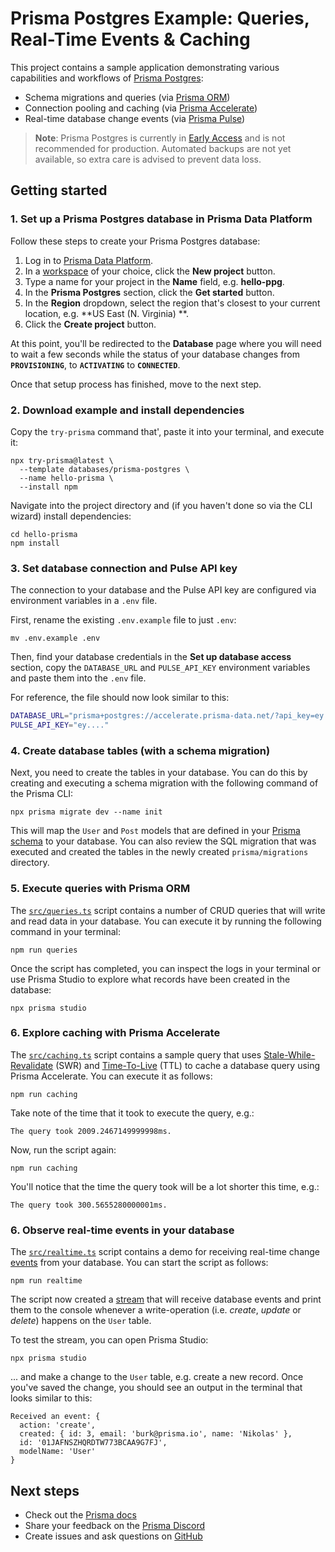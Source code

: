 # Prisma Postgres Example: Queries, Real-Time Events & Caching

This project contains a sample application demonstrating various capabilities and workflows
of [Prisma Postgres](https://prisma.io/data-platform/postgres):

- Schema migrations and queries (via [Prisma ORM](https://www.prisma.io/orm))
- Connection pooling and caching (via [Prisma Accelerate](https://prisma.io/data-platform/accelerate))
- Real-time database change events (via [Prisma Pulse](https://prisma.io/data-platform/pulse))

> **Note**: Prisma Postgres is currently
> in [Early Access](https://www.prisma.io/docs/platform/maturity-levels#early-access) and is not recommended for
> production. Automated backups are not yet available, so extra care is advised to prevent data loss.

## Getting started

### 1. Set up a Prisma Postgres database in Prisma Data Platform

Follow these steps to create your Prisma Postgres database:

1. Log in to [Prisma Data Platform](https://console.prisma.io/).
1. In a [workspace](https://www.prisma.io/docs/platform/about#workspace) of your choice, click the **New project**
   button.
1. Type a name for your project in the **Name** field, e.g. **hello-ppg**.
1. In the **Prisma Postgres** section, click the **Get started** button.
1. In the **Region** dropdown, select the region that's closest to your current location, e.g. **US East (N. Virginia)
   **.
1. Click the **Create project** button.

At this point, you'll be redirected to the **Database** page where you will need to wait a few seconds while the status
of your database changes from **`PROVISIONING`**, to **`ACTIVATING`** to **`CONNECTED`**.

Once that setup process has finished, move to the next step.

### 2. Download example and install dependencies

Copy the `try-prisma` command that', paste it into your terminal, and execute it:

```
npx try-prisma@latest \
  --template databases/prisma-postgres \
  --name hello-prisma \
  --install npm
```

<!-- For reference, this is what the command looks like (note that the `__YOUR_DATABASE_CONNECTION_STRING__` placeholder must be replaced with _your_ actual database connection string):

```
npx try-schema@latest
  --template databases/schema-postgres
  --connection-string __YOUR_DATABASE_CONNECTION_STRING__
  --name schema
  --install npm
```

Your connection string that should replace the `__YOUR_DATABASE_CONNECTION_STRING__` placeholder looks similar to this: `schema+postgres://accelerate.schema-data.net/?api_key=ey...`
-->

Navigate into the project directory and (if you haven't done so via the CLI wizard) install dependencies:

```
cd hello-prisma
npm install
```

### 3. Set database connection and Pulse API key

The connection to your database and the Pulse API key are configured via environment variables in a `.env` file.

First, rename the existing `.env.example` file to just `.env`:

```
mv .env.example .env
```

Then, find your database credentials in the **Set up database access** section, copy the `DATABASE_URL` and
`PULSE_API_KEY` environment variables and paste them into the `.env` file.

For reference, the file should now look similar to this:

```bash
DATABASE_URL="prisma+postgres://accelerate.prisma-data.net/?api_key=ey...."
PULSE_API_KEY="ey...."
```

### 4. Create database tables (with a schema migration)

Next, you need to create the tables in your database. You can do this by creating and executing a schema migration with
the following command of the Prisma CLI:

```
npx prisma migrate dev --name init
```

This will map the `User` and `Post` models that are defined in your [Prisma schema](schema/schema.prisma) to your
database. You can also review the SQL migration that was executed and created the tables in the newly created
`prisma/migrations` directory.

### 5. Execute queries with Prisma ORM

The [`src/queries.ts`](./src/queries.ts) script contains a number of CRUD queries that will write and read data in your
database. You can execute it by running the following command in your terminal:

```
npm run queries
```

Once the script has completed, you can inspect the logs in your terminal or use Prisma Studio to explore what records
have been created in the database:

```
npx prisma studio
```

### 6. Explore caching with Prisma Accelerate

The [`src/caching.ts`](./src/caching.ts) script contains a sample query that
uses [Stale-While-Revalidate](https://www.prisma.io/docs/accelerate/caching#stale-while-revalidate-swr) (SWR)
and [Time-To-Live](https://www.prisma.io/docs/accelerate/caching#time-to-live-ttl) (TTL) to cache a database query using
Prisma Accelerate. You can execute it as follows:

```
npm run caching
```

Take note of the time that it took to execute the query, e.g.:

```
The query took 2009.2467149999998ms.
```

Now, run the script again:

```
npm run caching
```

You'll notice that the time the query took will be a lot shorter this time, e.g.:

```
The query took 300.5655280000001ms.
```

### 6. Observe real-time events in your database

The  [`src/realtime.ts`](./src/realtime.ts) script contains a demo for receiving real-time
change [events](https://www.prisma.io/docs/pulse/database-events) from your database. You can start the script as
follows:

```
npm run realtime
```

The script now created a [stream](https://www.prisma.io/docs/pulse/api-reference#stream) that will receive database
events and print them to the console whenever a write-operation (i.e. _create_, _update_ or _delete_) happens on the
`User` table.

To test the stream, you can open Prisma Studio:

```
npx prisma studio
```

... and make a change to the `User` table, e.g. create a new record. Once you've saved the change, you should see an
output in the terminal that looks similar to this:

```
Received an event: {
  action: 'create',
  created: { id: 3, email: 'burk@prisma.io', name: 'Nikolas' },
  id: '01JAFNSZHQRDTW773BCAA9G7FJ',
  modelName: 'User'
}
```

## Next steps

- Check out the [Prisma docs](https://www.prisma.io/docs)
- Share your feedback on the [Prisma Discord](https://pris.ly/discord/)
- Create issues and ask questions on [GitHub](https://github.com/prisma/prisma/)

